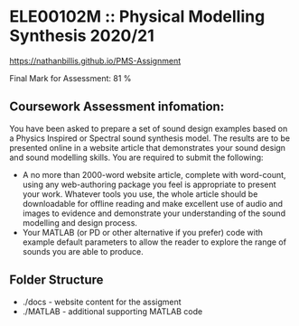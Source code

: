 # ELE00102M :: Physical Modelling Synthesis 2020/21
https://nathanbillis.github.io/PMS-Assignment

Final Mark for Assessment: 81 %
## Coursework Assessment infomation: 
You  have  been  asked  to  prepare  a  set  of  sound  design  examples  based  on  a Physics  Inspired  or Spectral  sound  synthesis  model.  The  results  are  to  be  presented  online  in  a  website  article  that demonstrates your sound design and sound modelling skills. You are required to submit the following: 
- A  no  more  than  2000-word  website  article,  complete  with  word-count,  using  any  web-authoring package  you  feel  is  appropriate  to  present  your  work.  Whatever  tools  you  use,  the  whole  article should be downloadable for offline reading and make excellent use of audio and images to evidence and demonstrate your understanding of the sound modelling and design process.
- Your MATLAB (or PD or other alternative if you prefer) code with example default parameters to allow the reader to explore the range of sounds you are able to produce. 
## Folder Structure
- ./docs - website content for the assigment
- ./MATLAB - additional supporting MATLAB code

